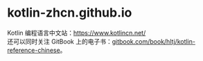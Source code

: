 # kotlin-zhcn.github.io
Kotlin 编程语言中文站：https://www.kotlincn.net/  
还可以同时关注 GitBook 上的电子书：[gitbook.com/book/hltj/kotlin-reference-chinese](https://www.gitbook.com/book/hltj/kotlin-reference-chinese/details)。
